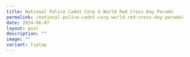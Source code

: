 ```yaml
---
title: National Police Cadet Corp & World Red Cross Day Parade
permalink: /national-police-cadet-corp-world-red-cross-day-parade/
date: 2024-06-07
layout: post
description: ""
image: ""
variant: tiptap
---
```

